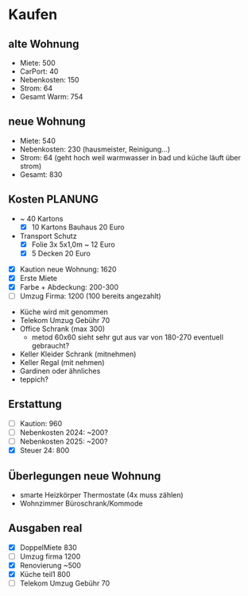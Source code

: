 # Kaufen

## alte Wohnung

- Miete: 500
- CarPort: 40
- Nebenkosten: 150
- Strom: 64
- Gesamt Warm: 754

## neue Wohnung

- Miete: 540
- Nebenkosten: 230 (hausmeister, Reinigung...)
- Strom: 64 (geht hoch weil warmwasser in bad und küche läuft über strom)
- Gesamt: 830

## Kosten PLANUNG

- ~ 40 Kartons
  - [x] 10 Kartons Bauhaus 20 Euro
- Transport Schutz
  - [x] Folie 3x 5x1,0m ~ 12 Euro
  - [x] 5 Decken 20 Euro
- [x] Kaution neue Wohnung: 1620
- [x] Erste Miete
- [x] Farbe + Abdeckung: 200-300
- [ ] Umzug Firma: 1200 (100 bereits angezahlt)
- Küche wird mit genommen
- Telekom Umzug Gebühr 70
- Office Schrank (max 300)
  - metod 60x60 sieht sehr gut aus var von 180-270 eventuell gebraucht?
- Keller Kleider Schrank (mitnehmen)
- Keller Regal (mit nehmen)
- Gardinen oder ähnliches
- teppich?

## Erstattung

- [ ] Kaution: 960
- [ ] Nebenkosten 2024: ~200?
- [ ] Nebenkosten 2025: ~200?
- [x] Steuer 24: 800

## Überlegungen neue Wohnung

- smarte Heizkörper Thermostate (4x muss zählen)
- Wohnzimmer Büroschrank/Kommode

## Ausgaben real

- [x] DoppelMiete 830
- [ ] Umzug firma 1200
- [x] Renovierung ~500
- [x] Küche teil1 800
- [ ] Telekom Umzug Gebühr 70

